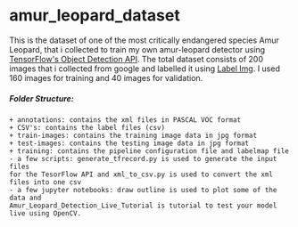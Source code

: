 # amur_leopard_dataset
This is the dataset of one of the most critically endangered species Amur Leopard, that i collected to train my own amur-leopard detector using [TensorFlow's Object Detection API](https://github.com/tensorflow/models/tree/master/research/object_detection). The total dataset consists of 200 images that i collected from google and labelled it using [Label Img](https://github.com/tzutalin/labelImg). I used 160 images for training and 40 images for validation.

##### Folder Structure:
```
+ annotations: contains the xml files in PASCAL VOC format
+ CSV's: contains the label files (csv)
+ train-images: contains the training image data in jpg format
+ test-images: contains the testing image data in jpg format
+ training: contains the pipeline configuration file and labelmap file
- a few scripts: generate_tfrecord.py is used to generate the input files
for the TesorFlow API and xml_to_csv.py is used to convert the xml files into one csv
- a few jupyter notebooks: draw outline is used to plot some of the data and 
Amur_Leopard_Detection_Live_Tutorial is tutorial to test your model live using OpenCV.
```
